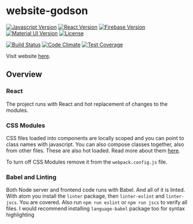 # website-godson

[![Javascript Version][javascript-image]][javascript-url]
[![React Version][reactjs-image]][reactjs-url]
[![Firebase Version][firebase-image]][firebase-url]
[![Material UI Version][material-ui-image]][material-ui-url]
[![License][license-image]][license-url]

[![Build Status](https://semaphoreci.com/api/v1/godson/godson-website/branches/master/shields_badge.svg)](https://semaphoreci.com/godson/godson-website)
[![Code Climate](https://codeclimate.com/github/gottsohn/godson-website/badges/gpa.svg)](https://codeclimate.com/github/gottsohn/godson-website)
[![Test Coverage](https://codeclimate.com/github/gottsohn/godson-website/badges/coverage.svg)](https://codeclimate.com/github/gottsohn/godson-website/coverage)


Visit website [here](https://gottsohn.github.io).

## Overview
### React
The project runs with React and hot replacement of changes to the modules.

### CSS Modules
CSS files loaded into components are locally scoped and you can point to class names with javascript. You can also compose classes together, also from other files. These are also hot loaded. Read more about them [here](http://glenmaddern.com/articles/css-modules).

To turn off CSS Modules remove it from the `webpack.config.js` file.

### Babel and Linting
Both Node server and frontend code runs with Babel. And all of it is linted. With atom you install the `linter` package, then `linter-eslint` and `linter-jscs`. You are covered. Also run `npm run eslint` or `npm run jscs` to verify all files. I would recommend installing `language-babel` package too for syntax highlighting

[javascript-image]:https://img.shields.io/badge/Javascript-ES6-yellow.svg
[javascript-url]: https://developer.mozilla.org/en-US/docs/Web/JavaScript
[reactjs-image]:https://img.shields.io/badge/ReactJS-15.1.0-blue.svg
[reactjs-url]: https://facebook.github.io/react
[firebase-image]:https://img.shields.io/badge/Firebase-3.0.4-orange.svg
[firebase-url]: https://firebase.google.com
[material-ui-image]:https://img.shields.io/badge/Material--UI-0.15.0-lightgrey.svg
[material-ui-url]: https://material-ui.org
[license-image]: https://img.shields.io/badge/License-MIT-red.svg
[license-url]: LICENSE
